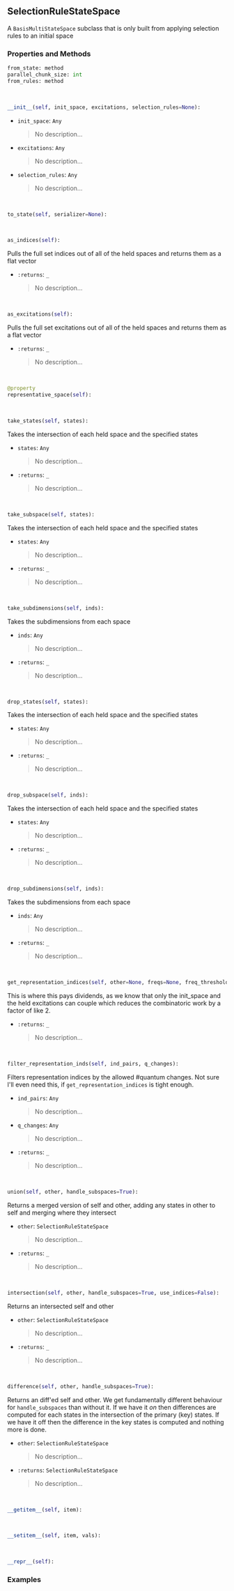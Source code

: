 ## <a id="Psience.BasisReps.StateSpaces.SelectionRuleStateSpace">SelectionRuleStateSpace</a>
A `BasisMultiStateSpace` subclass that is only built from applying selection rules to an initial space

### Properties and Methods
```python
from_state: method
parallel_chunk_size: int
from_rules: method
```
<a id="Psience.BasisReps.StateSpaces.SelectionRuleStateSpace.__init__" class="docs-object-method">&nbsp;</a>
```python
__init__(self, init_space, excitations, selection_rules=None): 
```

- `init_space`: `Any`
    >No description...
- `excitations`: `Any`
    >No description...
- `selection_rules`: `Any`
    >No description...

<a id="Psience.BasisReps.StateSpaces.SelectionRuleStateSpace.to_state" class="docs-object-method">&nbsp;</a>
```python
to_state(self, serializer=None): 
```

<a id="Psience.BasisReps.StateSpaces.SelectionRuleStateSpace.as_indices" class="docs-object-method">&nbsp;</a>
```python
as_indices(self): 
```
Pulls the full set indices out of all of the
        held spaces and returns them as a flat vector
- `:returns`: `_`
    >No description...

<a id="Psience.BasisReps.StateSpaces.SelectionRuleStateSpace.as_excitations" class="docs-object-method">&nbsp;</a>
```python
as_excitations(self): 
```
Pulls the full set excitations out of all of the
        held spaces and returns them as a flat vector
- `:returns`: `_`
    >No description...

<a id="Psience.BasisReps.StateSpaces.SelectionRuleStateSpace.representative_space" class="docs-object-method">&nbsp;</a>
```python
@property
representative_space(self): 
```

<a id="Psience.BasisReps.StateSpaces.SelectionRuleStateSpace.take_states" class="docs-object-method">&nbsp;</a>
```python
take_states(self, states): 
```
Takes the intersection of each held space and the specified states
- `states`: `Any`
    >No description...
- `:returns`: `_`
    >No description...

<a id="Psience.BasisReps.StateSpaces.SelectionRuleStateSpace.take_subspace" class="docs-object-method">&nbsp;</a>
```python
take_subspace(self, states): 
```
Takes the intersection of each held space and the specified states
- `states`: `Any`
    >No description...
- `:returns`: `_`
    >No description...

<a id="Psience.BasisReps.StateSpaces.SelectionRuleStateSpace.take_subdimensions" class="docs-object-method">&nbsp;</a>
```python
take_subdimensions(self, inds): 
```
Takes the subdimensions from each space
- `inds`: `Any`
    >No description...
- `:returns`: `_`
    >No description...

<a id="Psience.BasisReps.StateSpaces.SelectionRuleStateSpace.drop_states" class="docs-object-method">&nbsp;</a>
```python
drop_states(self, states): 
```
Takes the intersection of each held space and the specified states
- `states`: `Any`
    >No description...
- `:returns`: `_`
    >No description...

<a id="Psience.BasisReps.StateSpaces.SelectionRuleStateSpace.drop_subspace" class="docs-object-method">&nbsp;</a>
```python
drop_subspace(self, inds): 
```
Takes the intersection of each held space and the specified states
- `states`: `Any`
    >No description...
- `:returns`: `_`
    >No description...

<a id="Psience.BasisReps.StateSpaces.SelectionRuleStateSpace.drop_subdimensions" class="docs-object-method">&nbsp;</a>
```python
drop_subdimensions(self, inds): 
```
Takes the subdimensions from each space
- `inds`: `Any`
    >No description...
- `:returns`: `_`
    >No description...

<a id="Psience.BasisReps.StateSpaces.SelectionRuleStateSpace.get_representation_indices" class="docs-object-method">&nbsp;</a>
```python
get_representation_indices(self, other=None, freqs=None, freq_threshold=None, selection_rules=None, filter=None, return_filter=False): 
```
This is where this pays dividends, as we know that only the init_space and the held excitations can couple
        which reduces the combinatoric work by a factor of like 2.
- `:returns`: `_`
    >No description...

<a id="Psience.BasisReps.StateSpaces.SelectionRuleStateSpace.filter_representation_inds" class="docs-object-method">&nbsp;</a>
```python
filter_representation_inds(self, ind_pairs, q_changes): 
```
Filters representation indices by the allowed #quantum changes.
        Not sure I'll even need this, if `get_representation_indices` is tight enough.
- `ind_pairs`: `Any`
    >No description...
- `q_changes`: `Any`
    >No description...
- `:returns`: `_`
    >No description...

<a id="Psience.BasisReps.StateSpaces.SelectionRuleStateSpace.union" class="docs-object-method">&nbsp;</a>
```python
union(self, other, handle_subspaces=True): 
```
Returns a merged version of self and other, adding
        any states in other to self and merging where they intersect
- `other`: `SelectionRuleStateSpace`
    >No description...
- `:returns`: `_`
    >No description...

<a id="Psience.BasisReps.StateSpaces.SelectionRuleStateSpace.intersection" class="docs-object-method">&nbsp;</a>
```python
intersection(self, other, handle_subspaces=True, use_indices=False): 
```
Returns an intersected self and other
- `other`: `SelectionRuleStateSpace`
    >No description...
- `:returns`: `_`
    >No description...

<a id="Psience.BasisReps.StateSpaces.SelectionRuleStateSpace.difference" class="docs-object-method">&nbsp;</a>
```python
difference(self, other, handle_subspaces=True): 
```
Returns an diff'ed self and other.
        We get fundamentally different behaviour for `handle_subspaces` than without it.
        If we have it _on_ then differences are computed for each states in the intersection of
          the primary (key) states.
        If we have it off then the difference in the key states is computed and nothing more is
        done.
- `other`: `SelectionRuleStateSpace`
    >No description...
- `:returns`: `SelectionRuleStateSpace`
    >No description...

<a id="Psience.BasisReps.StateSpaces.SelectionRuleStateSpace.__getitem__" class="docs-object-method">&nbsp;</a>
```python
__getitem__(self, item): 
```

<a id="Psience.BasisReps.StateSpaces.SelectionRuleStateSpace.__setitem__" class="docs-object-method">&nbsp;</a>
```python
__setitem__(self, item, vals): 
```

<a id="Psience.BasisReps.StateSpaces.SelectionRuleStateSpace.__repr__" class="docs-object-method">&nbsp;</a>
```python
__repr__(self): 
```

### Examples


